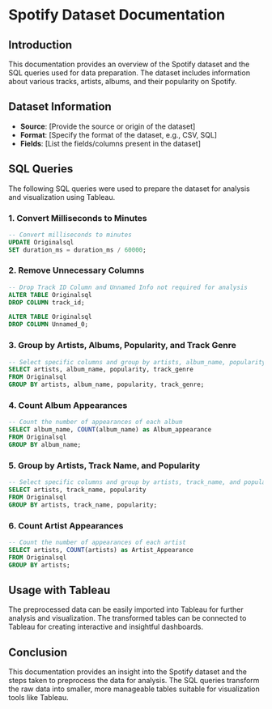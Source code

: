 
# Spotify Dataset Documentation

## Introduction

This documentation provides an overview of the Spotify dataset and the SQL queries used for data preparation. The dataset includes information about various tracks, artists, albums, and their popularity on Spotify.

## Dataset Information

- **Source**: [Provide the source or origin of the dataset]
- **Format**: [Specify the format of the dataset, e.g., CSV, SQL]
- **Fields**: [List the fields/columns present in the dataset]

## SQL Queries

The following SQL queries were used to prepare the dataset for analysis and visualization using Tableau.

### 1. Convert Milliseconds to Minutes

```sql
-- Convert milliseconds to minutes
UPDATE Originalsql
SET duration_ms = duration_ms / 60000;
```

### 2. Remove Unnecessary Columns

```sql
-- Drop Track ID Column and Unnamed Info not required for analysis
ALTER TABLE Originalsql
DROP COLUMN track_id;

ALTER TABLE Originalsql
DROP COLUMN Unnamed_0;
```

### 3. Group by Artists, Albums, Popularity, and Track Genre

```sql
-- Select specific columns and group by artists, album_name, popularity, and track_genre
SELECT artists, album_name, popularity, track_genre
FROM Originalsql
GROUP BY artists, album_name, popularity, track_genre;
```

### 4. Count Album Appearances

```sql
-- Count the number of appearances of each album
SELECT album_name, COUNT(album_name) as Album_appearance
FROM Originalsql 
GROUP BY album_name;
```

### 5. Group by Artists, Track Name, and Popularity

```sql
-- Select specific columns and group by artists, track_name, and popularity
SELECT artists, track_name, popularity
FROM Originalsql
GROUP BY artists, track_name, popularity;
```

### 6. Count Artist Appearances

```sql
-- Count the number of appearances of each artist
SELECT artists, COUNT(artists) as Artist_Appearance
FROM Originalsql
GROUP BY artists;
```

## Usage with Tableau

The preprocessed data can be easily imported into Tableau for further analysis and visualization. The transformed tables can be connected to Tableau for creating interactive and insightful dashboards.

## Conclusion

This documentation provides an insight into the Spotify dataset and the steps taken to preprocess the data for analysis. The SQL queries transform the raw data into smaller, more manageable tables suitable for visualization tools like Tableau.

